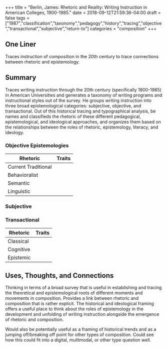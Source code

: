 +++
title = "Berlin, James: Rhetoric and Reality: Writing Instruction in American Colleges, 1900-1985."
date = 2018-09-12T21:59:36-04:00
draft = false
tags = ["1987","classification","taxonomy","pedagogy","history","tracing","objective","transactional","subjective","return-to"]
categories = "composition"
+++
## One Liner
Traces instruction of composition in the 20th century to trace connections between rhetoric and epistemology.

## Summary
Traces writing instruction through the 20th century (specifically 1800-1985) in American Universities and generates a taxonomy of writing programs and instructional styles out of the survey. He groups writing instruction into three broad epistemological categories: subjective, objective, and transactional. Out of this historical tracing and typographical analysis, be names and classifieds the rhetoric of these different pedagogical, epistemological, and ideological approaches, and organizes them based on the relationships between the roles of rhetoric, epistemology, literacy, and ideology.

### Objective Epistemologies

Rhetoric | Traits |
---- | ---- |
Current Traditional |
Behavioralist |
Semantic |
Linguistic |

### Subjective

### Transactional

Rhetoric | Traits |
---- | ---- |
Classical |
Cognitive |
Epistemic |

## Uses, Thoughts, and Connections
Thinking in terms of a broad survey that is useful in establishing and tracing the theoretical and epistemological roots of different moments and movements in composition. Provides a link between rhetoric and composition that is rather explicit. The historical and ideological framing offers a useful place to think about the roles of epistemology in the development and unfolding of writing instruction alongside the emergence of rhetoric and composition.

Would also be potentially useful as a framing of historical trends and as a jumping off/breaking off point for other types of composition. Could see how this could fit into a digital, mulitmodal, or other type question well.
